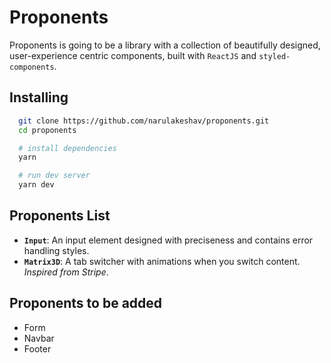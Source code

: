 # Proponents
Proponents is going to be a library with a collection of beautifully designed, user-experience centric components, built with `ReactJS` and `styled-components`.

## Installing
```sh
  git clone https://github.com/narulakeshav/proponents.git
  cd proponents

  # install dependencies
  yarn

  # run dev server
  yarn dev
```

## Proponents List
* **`Input`**: An input element designed with preciseness and contains error handling styles.
* **`Matrix3D`**: A tab switcher with animations when you switch content. *Inspired from Stripe*.

## Proponents to be added
* Form
* Navbar
* Footer
